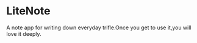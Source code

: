 # LiteNote
A note app for writing down everyday trifle.Once you get to use it,you will love it deeply.

